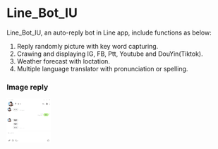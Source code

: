 # Line_Bot_IU
Line_Bot_IU, an auto-reply bot in Line app, include functions as below:
1. Reply randomly picture with key word capturing.
2. Crawing and displaying IG, FB, Ptt, Youtube and DouYin(Tiktok).
3. Weather forecast with loctation.
4. Multiple language translator with pronunciation or spelling.

### Image reply
<img src="https://github.com/m1596284/Line_Bot/blob/master/Line_text_reply.gif" width="100" height="100">
